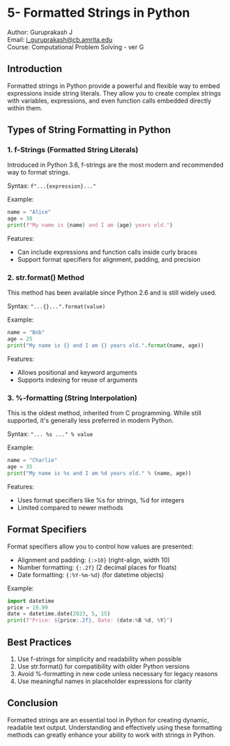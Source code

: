 # 5- Formatted Strings in Python

Author: Guruprakash J  
Email: j_guruprakash@cb.amrita.edu  
Course: Computational Problem Solving - ver G

## Introduction
Formatted strings in Python provide a powerful and flexible way to embed expressions inside string literals. They allow you to create complex strings with variables, expressions, and even function calls embedded directly within them.

## Types of String Formatting in Python

### 1. f-Strings (Formatted String Literals)
Introduced in Python 3.6, f-strings are the most modern and recommended way to format strings.

Syntax: `f"...{expression}..."`

Example:
```python
name = "Alice"
age = 30
print(f"My name is {name} and I am {age} years old.")
```

Features:
- Can include expressions and function calls inside curly braces
- Support format specifiers for alignment, padding, and precision

### 2. str.format() Method
This method has been available since Python 2.6 and is still widely used.

Syntax: `"...{}...".format(value)`

Example:
```python
name = "Bob"
age = 25
print("My name is {} and I am {} years old.".format(name, age))
```

Features:
- Allows positional and keyword arguments
- Supports indexing for reuse of arguments

### 3. %-formatting (String Interpolation)
This is the oldest method, inherited from C programming. While still supported, it's generally less preferred in modern Python.

Syntax: `"... %s ..." % value`

Example:
```python
name = "Charlie"
age = 35
print("My name is %s and I am %d years old." % (name, age))
```

Features:
- Uses format specifiers like %s for strings, %d for integers
- Limited compared to newer methods

## Format Specifiers
Format specifiers allow you to control how values are presented:

- Alignment and padding: `{:>10}` (right-align, width 10)
- Number formatting: `{:.2f}` (2 decimal places for floats)
- Date formatting: `{:%Y-%m-%d}` (for datetime objects)

Example:
```python
import datetime
price = 19.99
date = datetime.date(2023, 5, 15)
print(f"Price: ${price:.2f}, Date: {date:%B %d, %Y}")
```

## Best Practices
1. Use f-strings for simplicity and readability when possible
2. Use str.format() for compatibility with older Python versions
3. Avoid %-formatting in new code unless necessary for legacy reasons
4. Use meaningful names in placeholder expressions for clarity

## Conclusion
Formatted strings are an essential tool in Python for creating dynamic, readable text output. Understanding and effectively using these formatting methods can greatly enhance your ability to work with strings in Python.
